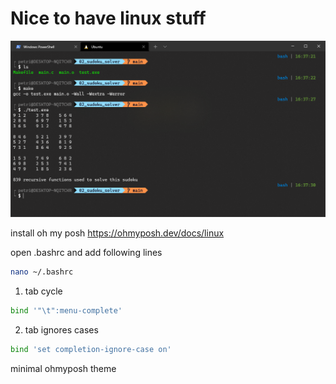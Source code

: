 # Nice to have linux stuff
![screencap](Capture.PNG)

install oh my posh
https://ohmyposh.dev/docs/linux

open .bashrc and add following lines
```bash
nano ~/.bashrc
```

1. tab cycle
```bash
bind '"\t":menu-complete'
```

2. tab ignores cases
```bash
bind 'set completion-ignore-case on'
```
minimal ohmyposh theme
